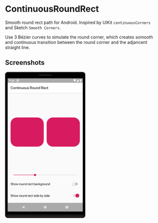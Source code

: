 # ContinuousRoundRect
Smooth round rect path for Android. Inspired by UIKit `continuousCorners` and Sketch `Smooth Corners`.

Use 3 Bézier curves to simulate the round corner, which creates somooth and continuous transition between the round corner and the adjancent straight line.

## Screenshots
<img src="./art/side_by_side.png" alt="Side by side diff screenshot" height="480px" />
